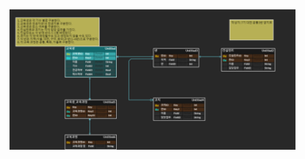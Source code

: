 ![]()

![7기_대전3반_양지호_ERD](https://raw.githubusercontent.com/jihoyangKR/image_repo/master/img/7%EA%B8%B0_%EB%8C%80%EC%A0%843%EB%B0%98_%EC%96%91%EC%A7%80%ED%98%B8_ERD.png?token=AXI75U7SNHWS7JKEZIZ4TTDCU5NRC)